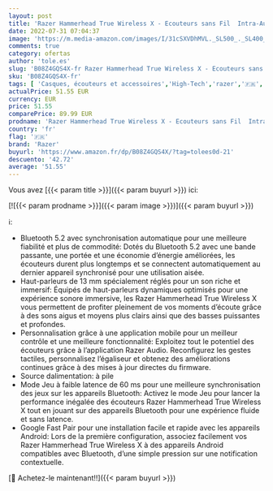 ```yaml
---
layout: post
title: 'Razer Hammerhead True Wireless X - Ecouteurs sans Fil  Intra-Auriculaires  Latence Ultra-Faible  Application Mobile  diaphragme de 13 mm  Bluetooth 5.2 avec appairage Automatique  Noir'
date: 2022-07-31 07:04:37
image: 'https://m.media-amazon.com/images/I/31cSXVDhMVL._SL500_._SL400_.jpg'
comments: true
category: ofertas
author: 'tole.es'
slug: 'B08Z4GQS4X-fr Razer Hammerhead True Wireless X - Ecouteurs sans Fil...'
sku: 'B08Z4GQS4X-fr'
tags: [ 'Casques, écouteurs et accessoires','High-Tech','razer','🇫🇷', ]
actualPrice: 51.55 EUR
currency: EUR
price: 51.55
comparePrice: 89.99 EUR
prodname: 'Razer Hammerhead True Wireless X - Ecouteurs sans Fil  Intra-Auriculaires  Latence Ultra-Faible  Application Mobile  diaphragme de 13 mm  Bluetooth 5.2 avec appairage Automatique  Noir'
country: 'fr'
flag: '🇫🇷'
brand: 'Razer'
buyurl: 'https://www.amazon.fr/dp/B08Z4GQS4X/?tag=tolees0d-21'
descuento: '42.72'
average: '51.55'
---
```


Vous avez [{{< param title >}}]({{< param buyurl >}}) ici:

[![{{< param prodname >}}]({{< param image >}})]({{< param buyurl >}})

ℹ️:

- Bluetooth 5.2 avec synchronisation automatique pour une meilleure fiabilité et plus de commodité: Dotés du Bluetooth 5.2 avec une bande passante, une portée et une économie d’énergie améliorées, les écouteurs durent plus longtemps et se connectent automatiquement au dernier appareil synchronisé pour une utilisation aisée.
- Haut-parleurs de 13 mm spécialement réglés pour un son riche et immersif: Équipés de haut-parleurs dynamiques optimisés pour une expérience sonore immersive, les Razer Hammerhead True Wireless X vous permettent de profiter pleinement de vos moments d’écoute grâce à des sons aigus et moyens plus clairs ainsi que des basses puissantes et profondes.
- Personnalisation grâce à une application mobile pour un meilleur contrôle et une meilleure fonctionnalité: Exploitez tout le potentiel des écouteurs grâce à l’application Razer Audio. Reconfigurez les gestes tactiles, personnalisez l’égaliseur et obtenez des améliorations continues grâce à des mises à jour directes du firmware.
- Source dalimentation: à pile
- Mode Jeu à faible latence de 60 ms pour une meilleure synchronisation des jeux sur les appareils Bluetooth: Activez le mode Jeu pour lancer la performance inégalée des écouteurs Razer Hammerhead True Wireless X tout en jouant sur des appareils Bluetooth pour une expérience fluide et sans latence.
- Google Fast Pair pour une installation facile et rapide avec les appareils Android: Lors de la première configuration, associez facilement vos Razer Hammerhead True Wireless X à des appareils Android compatibles avec Bluetooth, d’une simple pression sur une notification contextuelle.

[🛒 Achetez-le maintenant!!]({{< param buyurl >}})
